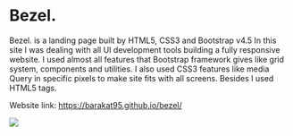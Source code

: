 # Bezel.
Bezel. is a landing page built by HTML5, CSS3 and Bootstrap v4.5
In this site I was dealing with all UI development tools building a fully responsive website.
I used almost all features that Bootstrap framework gives like grid system, components and 
utilities. I also used CSS3 features like media Query in specific pixels to make site fits with all 
screens. Besides I used HTML5 tags.

Website link: https://barakat95.github.io/bezel/

![](bezel.gif)
